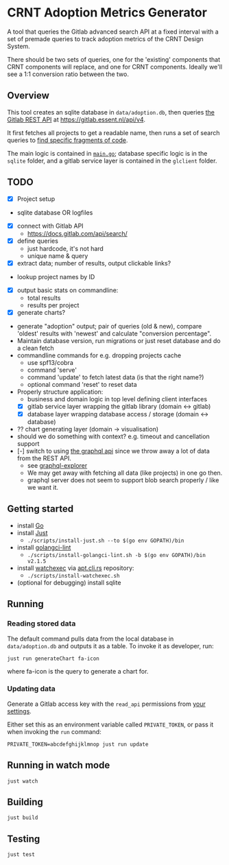 # CRNT Adoption Metrics Generator

A tool that queries the Gitlab advanced search API at a fixed interval with a set of premade queries to track adoption metrics of the CRNT Design System.

There should be two sets of queries, one for the 'existing' components that CRNT components will replace, and one for CRNT components. Ideally we'll see a 1:1 conversion ratio between the two.

## Overview

This tool creates an sqlite database in `data/adoption.db`, then queries [the Gitlab REST API](https://docs.gitlab.com/api/rest/) at https://gitlab.essent.nl/api/v4.

It first fetches all projects to get a readable name, then runs a set of search queries to [find specific fragments of code](https://docs.gitlab.com/api/search/#scope-blobs).

The main logic is contained in [`main.go`](./main.go); database specific logic is in the `sqlite` folder, and a gitlab service layer is contained in the `glclient` folder.

## TODO

- [x] Project setup
- sqlite database OR logfiles
- [x] connect with Gitlab API
  - https://docs.gitlab.com/api/search/
- [x] define queries
  - just hardcode, it's not hard
  - unique name & query
- [x] extract data; number of results, output clickable links?
- lookup project names by ID
- [x] output basic stats on commandline:
  - total results
  - results per project
- [x] generate charts?
- generate "adoption" output; pair of queries (old & new), compare 'oldest' results with 'newest' and calculate "conversion percentage".
- Maintain database version, run migrations or just reset database and do a clean fetch
- commandline commands for e.g. dropping projects cache
  - use spf13/cobra
  - command 'serve'
  - command 'update' to fetch latest data (is that the right name?)
  - optional command 'reset' to reset data
- Properly structure application:
  - business and domain logic in top level defining client interfaces
  - [x] gitlab service layer wrapping the gitlab library (domain <-> gitlab)
  - [x] database layer wrapping database access / storage (domain <-> database)
- ?? chart generating layer (domain -> visualisation)
- should we do something with context? e.g. timeout and cancellation support
- [-] switch to using [the graphql api](https://docs.gitlab.com/api/graphql/) since we throw away a lot of data from the REST API.
  - see [graphql-explorer](https://gitlab.essent.nl/-/graphql-explorer)
  - We may get away with fetching all data (like projects) in one go then.
  - graphql server does not seem to support blob search properly / like we want it.

## Getting started

- install [Go](https://go.dev/doc/install)
- install [Just](https://github.com/casey/just)
  - `./scripts/install-just.sh --to $(go env GOPATH)/bin`
- install [golangci-lint](https://github.com/golangci/golangci-lint)
  - `./scripts/install-golangci-lint.sh -b $(go env GOPATH)/bin v2.1.5`
- install [watchexec](https://github.com/watchexec/watchexec) via [apt.cli.rs](https://apt.cli.rs/) repository:
  - `./scripts/install-watchexec.sh`
- (optional for debugging) install sqlite

## Running

### Reading stored data

The default command pulls data from the local database in `data/adoption.db` and outputs it as a table. To invoke it as developer, run:

    just run generateChart fa-icon

where fa-icon is the query to generate a chart for.

### Updating data

Generate a Gitlab access key with the `read_api` permissions from [your settings](https://gitlab.essent.nl/-/user_settings/personal_access_tokens).

Either set this as an environment variable called `PRIVATE_TOKEN`, or pass it when invoking the `run` command:

    PRIVATE_TOKEN=abcdefghijklmnop just run update

## Running in watch mode

    just watch

## Building

    just build

## Testing

    just test
